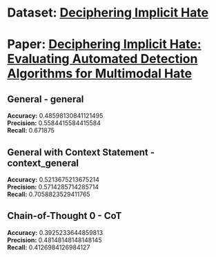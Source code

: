 # Dataset: [Deciphering Implicit Hate](https://github.com/botelhoa/Dog_Whistle_Hate?tab=readme-ov-file)
# Paper: [Deciphering Implicit Hate: Evaluating Automated Detection Algorithms for Multimodal Hate](https://arxiv.org/pdf/2106.05903.pdf)

## General - general

**Accuracy:** 0.48598130841121495   
**Precision:** 0.5584415584415584  
**Recall:** 0.671875 

## General with Context Statement - context_general

**Accuracy:** 0.5213675213675214   
**Precision:** 0.5714285714285714  
**Recall:** 0.7058823529411765 

## Chain-of-Thought 0 - CoT

**Accuracy:** 0.3925233644859813     
**Precision:** 0.48148148148148145   
**Recall:** 0.4126984126984127  